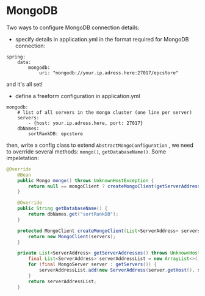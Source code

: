 # MongoDB

Two ways to configure MongoDB connection details:

+ specify details in application.yml in the format required for MongoDB connection:
```plain
spring:
	data:
        mongodb:
            uri: "mongodb://your.ip.adress.here:27017/epcstore"  
```
and it's all set!

+ define a freeform configuration in application.yml
```plain
mongodb:
    # list of all servers in the mongo cluster (one line per server)
    servers:
        - {host: your.ip.adress.here, port: 27017}
    dbNames:
        sortRankDB: epcstore
```
then, write a config class to extend `AbstractMongoConfiguration` , we need to override several methods: `mongo()`,  `getDatabaseName()`.
Some impeletation:
```java
@Override
    @Bean
    public Mongo mongo() throws UnknownHostException {
        return null == mongoClient ? createMongoClient(getServerAddresses()) : mongoClient;
    }

    @Override
    public String getDatabaseName() {
        return dbNames.get("sortRankDB");
    }

    protected MongoClient createMongoClient(List<ServerAddress> servers) {
        return new MongoClient(servers);
    }

    private List<ServerAddress> getServerAddresses() throws UnknownHostException {
        final List<ServerAddress> serverAddressList = new ArrayList<>();
        for (final MongoServer server : getServers()) {
            serverAddressList.add(new ServerAddress(server.getHost(), server.getPort()));
        }
        return serverAddressList;
    }
```

